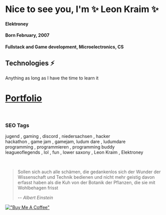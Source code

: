 # Nice to see you, I'm ✨ Leon Kraim ✨
#### Elektroney  
  
    
#### Born February, 2007

#### Fullstack and Game development, Microelectronics, CS

  
## Technologies ⚡
Anything as long as I have the time to learn it

# [Portfolio](https://portfolio-elektroney.vercel.app/)
<br>




### SEO Tags 
jugend , gaming , discord , niedersachsen , hacker \
hackathon , game jam , gamejam, ludum dare , ludumdare \
programming , programmieren , programming buddy  \
leagueoflegends , lol , fun , lower saxony , Leon Kraim , Elektroney

<br>
      
> Sollen sich auch alle schämen, die gedankenlos sich der Wunder der Wissenschaft und Technik bedienen und nicht mehr geistig davon erfasst haben als die Kuh von der Botanik der Pflanzen, die sie mit Wohlbehagen frisst
>
> -- <cite>Albert Einstein</cite>

[!["Buy Me A Coffee"](https://www.buymeacoffee.com/assets/img/custom_images/orange_img.png)](https://ko-fi.com/leonkraim)
